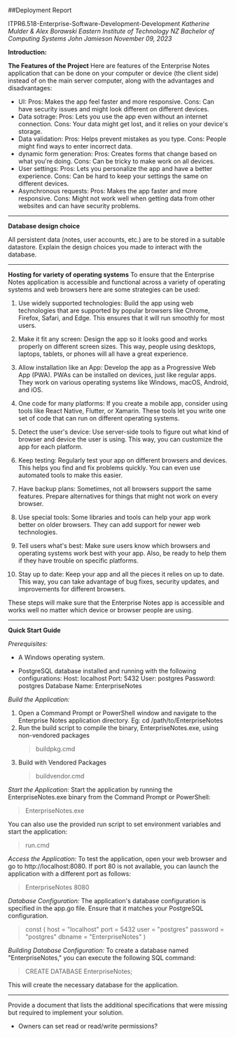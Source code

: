 ##Deployment Report

ITPR6.518-Enterprise-Software-Development-Development
_Katherine Mulder & Alex Borawski
Eastern Institute of Technology
NZ Bachelor of Computing Systems
John Jamieson
November 09, 2023_ 

**Introduction:**


**The Features of the Project**
Here are features of the Enterprise Notes application that can be done on your computer or device (the client side) instead of on the main server computer, along with the advantages and disadvantages:
* UI:
    Pros: Makes the app feel faster and more responsive.
    Cons: Can have security issues and might look different on different devices.
* Data sotrage: 
    Pros: Lets you use the app even without an internet connection.
    Cons: Your data might get lost, and it relies on your device's storage.
* Data validation:
    Pros: Helps prevent mistakes as you type.
    Cons: People might find ways to enter incorrect data.
* dynamic form generation:
    Pros: Creates forms that change based on what you're doing.
    Cons: Can be tricky to make work on all devices.
* User settings:
    Pros: Lets you personalize the app and have a better experience.
    Cons: Can be hard to keep your settings the same on different devices.
* Asynchronous requests:
    Pros: Makes the app faster and more responsive.
    Cons: Might not work well when getting data from other websites and can have security problems.
---------------------------------------------
**Database design choice**

All persistent data (notes, user accounts, etc.) are to be stored in a suitable datastore. Explain the design choices you made to interact with the database.


---------------------------------------------
**Hosting for variety of operating systems**
To ensure that the Enterprise Notes application is accessible and functional across a variety of operating systems and web browsers here are some strategies can be used: 
1. Use widely supported technologies: Build the app using web technologies that are supported by popular browsers like Chrome, Firefox, Safari, and Edge. This ensures that it will run smoothly for most users.

2. Make it fit any screen: Design the app so it looks good and works properly on different screen sizes. This way, people using desktops, laptops, tablets, or phones will all have a great experience.

3. Allow installation like an App: Develop the app as a Progressive Web App (PWA). PWAs can be installed on devices, just like regular apps. They work on various operating systems like Windows, macOS, Android, and iOS.

4. One code for many platforms: If you create a mobile app, consider using tools like React Native, Flutter, or Xamarin. These tools let you write one set of code that can run on different operating systems.

5. Detect the user's device: Use server-side tools to figure out what kind of browser and device the user is using. This way, you can customize the app for each platform.

6. Keep testing: Regularly test your app on different browsers and devices. This helps you find and fix problems quickly. You can even use automated tools to make this easier.

7. Have backup plans: Sometimes, not all browsers support the same features. Prepare alternatives for things that might not work on every browser.

8. Use special tools: Some libraries and tools can help your app work better on older browsers. They can add support for newer web technologies.

9. Tell users what's best: Make sure users know which browsers and operating systems work best with your app. Also, be ready to help them if they have trouble on specific platforms.

10. Stay up to date: Keep your app and all the pieces it relies on up to date. This way, you can take advantage of bug fixes, security updates, and improvements for different browsers.

These steps will make sure that the Enterprise Notes app is accessible and works well no matter which device or browser people are using.

---------------------------------------------
**Quick Start Guide**

_Prerequisites:_
* A Windows operating system.

* PostgreSQL database installed and running with the following configurations:
Host: localhost
Port: 5432
User: postgres
Password: postgres
Database Name: EnterpriseNotes

_Build the Application:_
1. Open a Command Prompt or PowerShell window and navigate to the Enterprise Notes application directory.
Eg: cd /path/to/EnterpriseNotes
1. Run the build script to compile the binary, EnterpriseNotes.exe, using non-vendored packages 
    >buildpkg.cmd
2. Build with Vendored Packages
    >buildvendor.cmd

_Start the Application:_
Start the application by running the EnterpriseNotes.exe binary from the Command Prompt or PowerShell:
> EnterpriseNotes.exe

You can also use the provided run script to set environment variables and start the application:
> run.cmd

_Access the Application:_
To test the application, open your web browser and go to http://localhost:8080. If port 80 is not available, you can launch the application with a different port as follows:
> EnterpriseNotes 8080


_Database Configuration:_
The application's database configuration is specified in the app.go file. Ensure that it matches your PostgreSQL configuration.
>const (
	host     = "localhost"
	port     = 5432
	user     = "postgres"
	password = "postgres"
	dbname   = "EnterpriseNotes"
)

_Building Database Configuration:_
To create a database named "EnterpriseNotes," you can execute the following SQL command:
> CREATE DATABASE EnterpriseNotes;
> 
This will create the necessary database for the application.

----------------------------------

Provide a document that lists the additional specifications that were missing but required to implement your solution.
- Owners can set read or read/write permissions?
